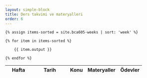 ```yaml
---
layout: simple-block
title: Ders takvimi ve materyalleri
order: 6
---
```

<table class="table table-sm">
  <thead class="thead-default">
    <tr>
      <th style="min-width:70px;">Hafta</th>
      <th style="min-width:100px;">Tarih</th>
      <th>Konu</th>
      <th>Materyaller</th>
      <th>Ödevler</th>
    </tr>
  </thead>
  <tbody>

    {% assign items-sorted = site.bca605-weeks | sort: 'week' %}
        
    {% for item in items-sorted %}
        
        {{ item.output }}
    
    {% endfor %}

  </tbody>
</table>
